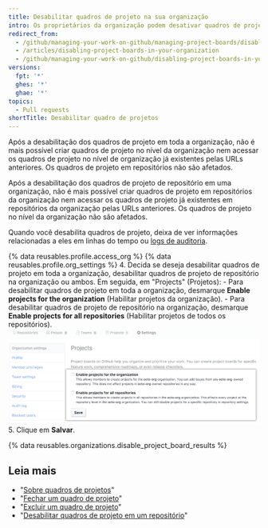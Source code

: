 ```yaml
---
title: Desabilitar quadros de projeto na sua organização
intro: Os proprietários da organização podem desativar quadros de projeto em toda a organização e quadros de projeto de repositório em uma organização.
redirect_from:
  - /github/managing-your-work-on-github/managing-project-boards/disabling-project-boards-in-your-organization
  - /articles/disabling-project-boards-in-your-organization
  - /github/managing-your-work-on-github/disabling-project-boards-in-your-organization
versions:
  fpt: '*'
  ghes: '*'
  ghae: '*'
topics:
  - Pull requests
shortTitle: Desabilitar quadro de projetos
---
```


Após a desabilitação dos quadros de projeto em toda a organização, não é mais possível criar quadros de projeto no nível da organização nem acessar os quadros de projeto no nível de organização já existentes pelas URLs anteriores. Os quadros de projeto em repositórios não são afetados.

Após a desabilitação dos quadros de projeto de repositório em uma organização, não é mais possível criar quadros de projeto em repositórios da organização nem acessar os quadros de projeto já existentes em repositórios da organização pelas URLs anteriores. Os quadros de projeto no nível da organização não são afetados.

Quando você desabilita quadros de projeto, deixa de ver informações relacionadas a eles em linhas do tempo ou [logs de auditoria](/articles/reviewing-the-audit-log-for-your-organization/).


{% data reusables.profile.access_org %}
{% data reusables.profile.org_settings %}
4. Decida se deseja desabilitar quadros de projeto em toda a organização, desabilitar quadros de projeto de repositório na organização ou ambos. Em seguida, em "Projects" (Projetos):
    - Para desabilitar quadros de projeto em toda a organização, desmarque **Enable projects for the organization** (Habilitar projetos da organização).
    - Para desabilitar quadros de projeto de repositório na organização, desmarque **Enable projects for all repositories** (Habilitar projetos de todos os repositórios). ![Caixas de seleção para desabilitar projetos de uma organização ou de todos os repositórios de uma organização](/assets/images/help/projects/disable-org-projects-checkbox.png)
5. Clique em **Salvar**.

{% data reusables.organizations.disable_project_board_results %}

## Leia mais

- "[Sobre quadros de projetos](/articles/about-project-boards)"
- "[Fechar um quadro de projeto](/articles/closing-a-project-board)"
- "[Excluir um quadro de projeto](/articles/deleting-a-project-board)"
- "[Desabilitar quadros de projeto em um repositório](/articles/disabling-project-boards-in-a-repository)"
